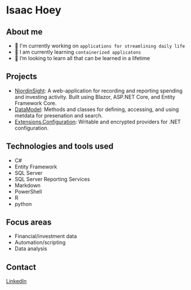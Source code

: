 # Isaac Hoey

## About me
- 🔭 I'm currently working on `applications for streamlining daily life`
- 🌱 I am currently learning `containerized applicatons`
- 👯 I’m looking to learn all that can be learned in a lifetime

## Projects 
* [NjordinSight](/../../../NjordinSight): A web-application for recording and reporting spending and investing activity. Built using Blazor, ASP.NET Core, and Entity Framework Core.
* [DataModel](/../../../DataModel): Methods and classes for defining, accessing, and using metdata for presenation and search.
* [Extensions.Configuration](/../../../Extensions.Configuration): Writable and encrypted providers for .NET configuration.

## Technologies and tools used
* C#
* Entity Framework
* SQL Server
* SQL Server Reporting Services
* Markdown
* PowerShell
* R
* python

## Focus areas
* Financial/investment data
* Automation/scripting
* Data analysis

## Contact
[LinkedIn](https://www.linkedin.com/in/isaac-hoey/)
